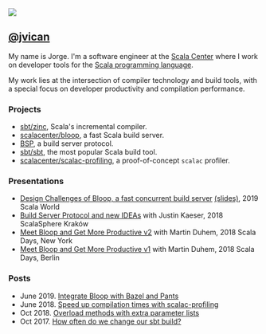 <!--*-markdown-*-->
<html xmlns="http://www.w3.org/1999/xhtml">
<head>
<meta http-equiv="Content-Type" content="text/html; charset=UTF-8">
<meta http-equiv="X-UA-Compatible" content="IE=edge,chrome=1">
<meta name="author" content="Jorge Vicente Cantero">

<meta property="og:title" content="jvican" />
<meta property="og:description" content="A place to discuss software engineering, developer tooling and Scala." />
<meta property="og:type" content="website" />
<meta property="og:url" content="https://jvican.github.io/" />

<meta name="twitter:card" content="summary"/>
<meta name="twitter:title" content="jvican"/>
<meta name="twitter:description" content=""/>
<meta name="twitter:site" content="@https://www.twitter.com/jvican"/>

<link rel="stylesheet" href="css/monosocialiconsfont.css">
<link rel="shortcut icon" href="images/favicon.ico">
<link rel="stylesheet" type="text/css" media="all" href="css/styles.css">
<link rel="stylesheet" type="text/css" media="all" href="css/et-book.css">
<link href="//cloud.typenetwork.com/projects/3124/fontface.css/" rel="stylesheet" type="text/css">

<title>Welcome to Jorge Vicente Cantero's blog</title>
</head>
<body>
<div id="top-stripe"></div>
<div id="content">
<div id="doc">

<div class="hanging-topic" hyphens="none">
<img id="avatar" src="https://avatars2.githubusercontent.com/u/2462974"/>
<h2 class="topic"><a href="https://twitter.com/jvican">@jvican</a></h3>
</div>

<!-- This document is in Pandoc Markdown format.
     http://daringfireball.net/projects/markdown/
     $ pandoc value-type-hygiene.md -o value-type-hygiene.html
     H/T practicaltypography.com
 -->

My name is Jorge. I'm a software engineer at the [Scala Center][scalacenter]
where I work on developer tools for the [Scala programming
language][scala-lang].

My work lies at the intersection of compiler technology and build tools, with
a special focus on developer productivity and compilation performance.

### Projects

* [sbt/zinc], Scala's incremental compiler.
* [scalacenter/bloop], a fast Scala build server.
* [BSP][scalacenter/bsp], a build server protocol.
* [sbt/sbt], the most popular Scala build tool.
* [scalacenter/scalac-profiling], a proof-of-concept `scalac` profiler.

### Presentations

* [Design Challenges of Bloop, a fast concurrent build server](https://www.youtube.com/watch?v=PgQyCnqm4QQ) [(slides)](slides/scalaworld-2019/Design-challenges-of-Bloop.pdf), 2019 Scala World
* [Build Server Protocol and new IDEAs](scalasphere2018) with Justin Kaeser, 2018 ScalaSphere Kraków
* [Meet Bloop and Get More Productive v2](scaladays2018ny) with Martin Duhem, 2018 Scala Days, New York
* [Meet Bloop and Get More Productive v1](scaladays2018be) with Martin Duhem, 2018 Scala Days, Berlin

### Posts

* June 2019. [Integrate Bloop with Bazel and Pants](posts/integrate-bloop-with-bazel-and-pants.html)
* June 2018. [Speed up compilation times with scalac-profiling](posts/scalac-profiling.html)
* Oct 2018. [Overload methods with extra parameter lists](posts/overload-methods-with-more-parameter-lists.html)
* Oct 2017. [How often do we change our sbt build?](posts/git-sbt-analysis.html)

[scalacenter]: https://scala.epfl.ch
[sbt/sbt]: https://github.com/sbt/sbt
[sbt/zinc]: https://github.com/sbt/zinc
[scala-lang]: https://www.scala-lang.org
[scalacenter/bsp]: https://github.com/scalacenter/bsp
[scalacenter/bloop]: https://github.com/scalacenter/bloop
[scalacenter/scalac-profiling]: https://github.com/scalacenter/scalac-profiling

[scalasphere2018]: https://www.youtube.com/watch?v=Ppj0EFns59M
[scaladaysny]: https://www.youtube.com/watch?v=O3H0U2BjUq8
[scaladaysbe]: https://www.youtube.com/watch?v=SIP1Y-0Bxow